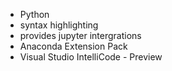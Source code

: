 
- Python
 - syntax highlighting
 - provides jupyter intergrations
- Anaconda Extension Pack
- Visual Studio IntelliCode - Preview